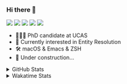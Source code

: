 ### Hi there 👋

[![](https://img.shields.io/badge/-Email-325180?logo=maildotru&logoColor=white&style=flat-square)](mailto:hi@wang.tianshu.me)
[![](https://img.shields.io/badge/-GitHub-black?logo=GitHub&style=flat-square)](https://github.com/tshu-w)
[![](https://img.shields.io/badge/-Telegram-26a5e4?labelColor=fafafa&logo=telegram&style=flat-square)](https://t.me/tshu_w) 
[![](https://img.shields.io/badge/-Twitter-1da1f2?logo=Twitter&logoColor=white&style=flat-square)](https://twitter.com/tshu_w)
[![](https://komarev.com/ghpvc/?username=tshu-w&color=blueviolet&style=flat-square)]()



- 🧑🏻‍🎓 PhD candidate at UCAS
- 🔭 Currently interested in Entity Resolution
- 🛠 macOS & Emacs & ZSH
- 🚧 Under construction...

<details>

<summary>GitHub Stats</summary>

![Tianshu's GitHub stats](https://github-readme-stats.vercel.app/api?username=tshu-w&show_icons=true&theme=buefy&count_private=true)
  
</details>


<details>
  <summary>Wakatime Stats</summary>

  Currently, files accessed by tramp cannot be tracked by wakatime, see https://github.com/wakatime/wakatime-mode/issues/27
  <br>
  
<!--START_SECTION:waka-->
![Code Time](http://img.shields.io/badge/Code%20Time-0%20secs-blue)

**I'm an Early 🐤** 

```text
🌞 Morning    50 commits     ███░░░░░░░░░░░░░░░░░░░░░░   13.12% 
🌆 Daytime    187 commits    ████████████░░░░░░░░░░░░░   49.08% 
🌃 Evening    140 commits    █████████░░░░░░░░░░░░░░░░   36.75% 
🌙 Night      4 commits      ░░░░░░░░░░░░░░░░░░░░░░░░░   1.05%

```
📅 **I'm Most Productive on Monday** 

```text
Monday       81 commits     █████░░░░░░░░░░░░░░░░░░░░   21.26% 
Tuesday      49 commits     ███░░░░░░░░░░░░░░░░░░░░░░   12.86% 
Wednesday    61 commits     ████░░░░░░░░░░░░░░░░░░░░░   16.01% 
Thursday     47 commits     ███░░░░░░░░░░░░░░░░░░░░░░   12.34% 
Friday       38 commits     ██░░░░░░░░░░░░░░░░░░░░░░░   9.97% 
Saturday     61 commits     ████░░░░░░░░░░░░░░░░░░░░░   16.01% 
Sunday       44 commits     ███░░░░░░░░░░░░░░░░░░░░░░   11.55%

```


📊 **This Week I Spent My Time On** 

```text
💬 Programming Languages: 
sh                       10 hrs 54 mins      ███████████████████░░░░░░   78.59% 
Org                      2 hrs 39 mins       ████░░░░░░░░░░░░░░░░░░░░░   19.19% 
Emacs Lisp               12 mins             ░░░░░░░░░░░░░░░░░░░░░░░░░   1.46% 
Bash                     6 mins              ░░░░░░░░░░░░░░░░░░░░░░░░░   0.77%

🔥 Editors: 
Zsh                      10 hrs 54 mins      ███████████████████░░░░░░   78.59% 
Emacs                    2 hrs 58 mins       █████░░░░░░░░░░░░░░░░░░░░   21.41%

🐱‍💻 Projects: 
Terminal                 9 hrs 33 mins       █████████████████░░░░░░░░   68.86% 
Unknown Project          2 hrs 39 mins       ████░░░░░░░░░░░░░░░░░░░░░   19.19% 
universal-blocker        29 mins             ░░░░░░░░░░░░░░░░░░░░░░░░░   3.49% 
dotfiles                 20 mins             ░░░░░░░░░░░░░░░░░░░░░░░░░   2.47% 
JedAIToolkit             13 mins             ░░░░░░░░░░░░░░░░░░░░░░░░░   1.65%

💻 Operating System: 
Linux                    7 hrs 1 min         ████████████░░░░░░░░░░░░░   50.55% 
Mac                      6 hrs 51 mins       ████████████░░░░░░░░░░░░░   49.45%

```

**I Mostly Code in Python** 

```text
Python                   9 repos             ██████████░░░░░░░░░░░░░░░   42.86% 
HTML                     2 repos             ██░░░░░░░░░░░░░░░░░░░░░░░   9.52% 
Emacs Lisp               2 repos             ██░░░░░░░░░░░░░░░░░░░░░░░   9.52% 
JavaScript               2 repos             ██░░░░░░░░░░░░░░░░░░░░░░░   9.52% 
TeX                      2 repos             ██░░░░░░░░░░░░░░░░░░░░░░░   9.52%

```



 Last Updated on 01/07/2022 08:06:18 UTC
<!--END_SECTION:waka-->
</details>
